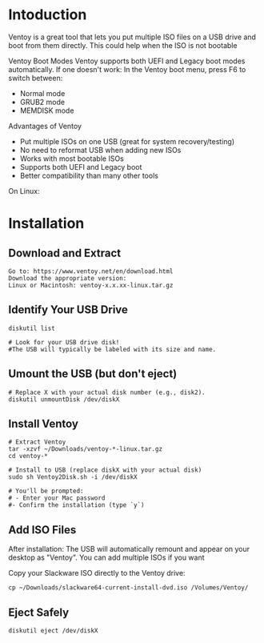 # Intoduction
Ventoy is a great tool that lets you put multiple ISO files on a USB drive and boot from them directly.  This could help when the 
ISO is not bootable

Ventoy Boot Modes
Ventoy supports both UEFI and Legacy boot modes automatically. If one doesn't work: 
In the Ventoy boot menu, press F6 to switch between:

<ul>
<li>Normal mode</li>
<li>GRUB2 mode</li>
<li>MEMDISK mode</li>
</ul>

Advantages of Ventoy
<ul>
<li>Put multiple ISOs on one USB (great for system recovery/testing)</li>
<li>No need to reformat USB when adding new ISOs</li>
<li>Works with most bootable ISOs</li>
<li>Supports both UEFI and Legacy boot</li>
<li>Better compatibility than many other tools</li>
</ul>
On Linux:

# Installation 

## Download and Extract 

```
Go to: https://www.ventoy.net/en/download.html
Download the appropriate version:
Linux or Macintosh: ventoy-x.x.xx-linux.tar.gz
```

## Identify Your USB Drive

```
diskutil list

# Look for your USB drive disk!
#The USB will typically be labeled with its size and name.
```

## Umount the USB (but don't eject)

```
# Replace X with your actual disk number (e.g., disk2).
diskutil unmountDisk /dev/diskX
```

## Install Ventoy

```
# Extract Ventoy
tar -xzvf ~/Downloads/ventoy-*-linux.tar.gz
cd ventoy-*

# Install to USB (replace diskX with your actual disk)
sudo sh Ventoy2Disk.sh -i /dev/diskX

# You'll be prompted:
# - Enter your Mac password
#- Confirm the installation (type `y`)
```

## Add ISO Files
After installation:
The USB will automatically remount and appear on your desktop as "Ventoy".  You can add multiple ISOs if you want

Copy your Slackware ISO directly to the Ventoy drive:
```
cp ~/Downloads/slackware64-current-install-dvd.iso /Volumes/Ventoy/
```

## Eject Safely

```
diskutil eject /dev/diskX
```


